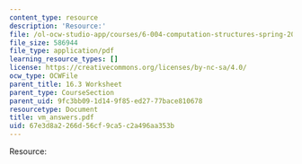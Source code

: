 ```yaml
---
content_type: resource
description: 'Resource:'
file: /ol-ocw-studio-app/courses/6-004-computation-structures-spring-2017/67e3d8a2266d56cf9ca5c2a496aa353b_vm_answers.pdf
file_size: 586944
file_type: application/pdf
learning_resource_types: []
license: https://creativecommons.org/licenses/by-nc-sa/4.0/
ocw_type: OCWFile
parent_title: 16.3 Worksheet
parent_type: CourseSection
parent_uid: 9fc3bb09-1d14-9f85-ed27-77bace810678
resourcetype: Document
title: vm_answers.pdf
uid: 67e3d8a2-266d-56cf-9ca5-c2a496aa353b
---
```

Resource: